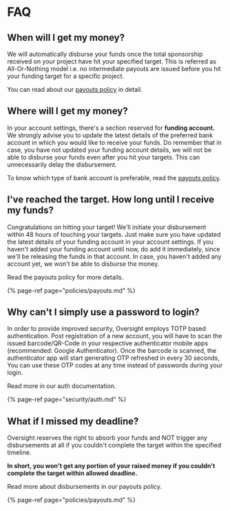 # FAQ

## When will I get my money?

We will automatically disburse your funds once the total sponsorship received on your project have hit your specified target. This is referred as All-Or-Nothing model i.e. no intermediate payouts are issued before you hit your funding target for a specific project.

You can read about our [payouts policy](https://docs.oversight.in/policies/payouts) in detail.

## Where will I get my money?

In your account settings, there's a section reserved for **funding account.** We strongly advise you to update the latest details of the preferred bank account in which you would like to receive your funds. Do remember that in case, you have not updated your funding account details, we will not be able to disburse your funds even after you hit your targets. This can unnecessarily delay the disbursement. 

To know which type of bank account is preferable, read the [payouts policy](https://docs.oversight.in/policies/payouts).

## I've reached the target. How long until I receive my funds?

Congratulations on hitting your target! We'll initiate your disbursement within 48 hours of touching your targets. Just make sure you have updated the latest details of your funding account in your account settings. If you haven't added your funding account until now, do add it immediately, since we'll be releasing the funds in that account. In case, you haven't added any account yet, we won't be able to disburse the money. 

Read the payouts policy for more details.

{% page-ref page="policies/payouts.md" %}

## Why can't I simply use a password to login?

In order to provide improved security, Oversight employs TOTP based authentication. Post registration of a new account, you will have to scan the issued barcode/QR-Code in your respective authenticator mobile apps \(recommended: Google Authenticator\). Once the barcode is scanned, the authenticator app will start generating OTP refreshed in every 30 seconds, You can use these OTP codes at any time instead of passwords during your login.

Read more in our auth documentation.

{% page-ref page="security/auth.md" %}

## **What if I missed my deadline?**

Oversight reserves the right to absorb your funds and NOT trigger any disbursements at all if you couldn't complete the target within the specified timeline.

**In short, you won't get any portion of your raised money if you couldn't complete the target within allowed deadline.**

Read more about disbursements in our payouts policy.

{% page-ref page="policies/payouts.md" %}

